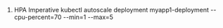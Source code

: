 1. HPA Imperative
    kubectl autoscale deployment myapp1-deployment --cpu-percent=70 --min=1 --max=5

